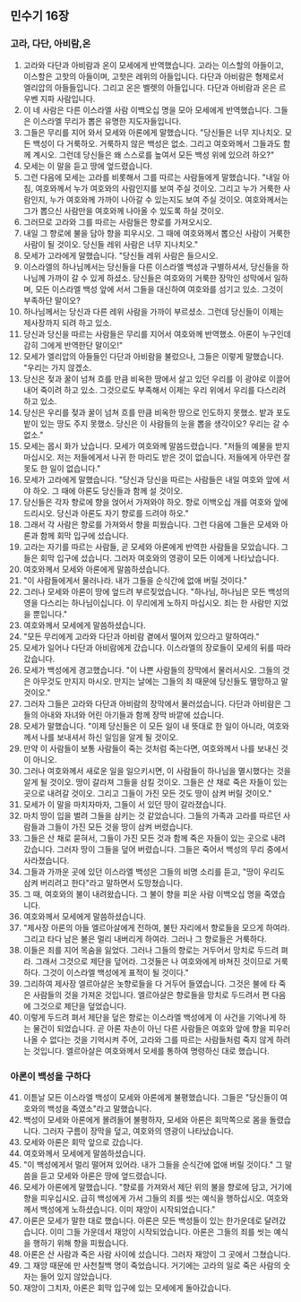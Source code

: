 ## 민수기 16장

### 고라, 다단, 아비람,온
1. 고라와 다단과 아비람과 온이 모세에게 반역했습니다. 고라는 이스할의 아들이고, 이스할은 고핫의 아들이며, 고핫은 레위의 아들입니다. 다단과 아비람은 형제로서 엘리압의 아들들입니다. 그리고 온은 벨렛의 아들입니다. 다단과 아비람과 온은 르우벤 지파 사람입니다.
2. 이 네 사람은 다른 이스라엘 사람 이백오십 명을 모아 모세에게 반역했습니다. 그들은 이스라엘 무리가 뽑은 유명한 지도자들입니다.
3. 그들은 무리를 지어 와서 모세와 아론에게 말했습니다. "당신들은 너무 지나치오. 모든 백성이 다 거룩하오. 거룩하지 않은 백성은 없소. 그리고 여호와께서 그들과도 함께 계시오. 그런데 당신들은 왜 스스로를 높여서 모든 백성 위에 있으려 하오?"
4. 모세는 이 말을 듣고 땅에 엎드렸습니다.
5. 그런 다음에 모세는 고라를 비롯해서 그를 따르는 사람들에게 말했습니다. "내일 아침, 여호와께서 누가 여호와의 사람인지를 보여 주실 것이오. 그리고 누가 거룩한 사람인지, 누가 여호와께 가까이 나아갈 수 있는지도 보여 주실 것이오. 여호와께서는 그가 뽑으신 사람만을 여호와께 나아올 수 있도록 하실 것이오.
6. 그러므로 고라와 그를 따르는 사람들은 향로를 가져오시오.
7. 내일 그 향로에 불을 담아 향을 피우시오. 그 때에 여호와께서 뽑으신 사람이 거룩한 사람이 될 것이오. 당신들 레위 사람은 너무 지나치오."
8. 모세가 고라에게 말했습니다. "당신들 레위 사람은 들으시오.
9. 이스라엘의 하나님께서는 당신들을 다른 이스라엘 백성과 구별하셔서, 당신들을 하나님께 가까이 갈 수 있게 하셨소. 당신들은 여호와의 거룩한 장막인 성막에서 일하며, 모든 이스라엘 백성 앞에 서서 그들을 대신하여 여호와를 섬기고 있소. 그것이 부족하단 말이오?
10. 하나님께서는 당신과 다른 레위 사람을 가까이 부르셨소. 그런데 당신들이 이제는 제사장까지 되려 하고 있소.
11. 당신과 당신을 따르는 사람들은 무리를 지어서 여호와께 반역했소. 아론이 누구인데 감히 그에게 반역한단 말이오!"
12. 모세가 엘리압의 아들들인 다단과 아비람을 불렀으나, 그들은 이렇게 말했습니다. "우리는 가지 않겠소.
13. 당신은 젖과 꿀이 넘쳐 흐를 만큼 비옥한 땅에서 살고 있던 우리를 이 광야로 이끌어 내어 죽이려 하고 있소. 그것으로도 부족해서 이제는 우리 위에서 우리를 다스리려 하고 있소.
14. 당신은 우리를 젖과 꿀이 넘쳐 흐를 만큼 비옥한 땅으로 인도하지 못했소. 밭과 포도밭이 있는 땅도 주지 못했소. 당신은 이 사람들의 눈을 뽑을 생각이오? 우리는 갈 수 없소."
15. 모세는 몹시 화가 났습니다. 모세가 여호와께 말씀드렸습니다. "저들의 예물을 받지 마십시오. 저는 저들에게서 나귀 한 마리도 받은 것이 없습니다. 저들에게 아무런 잘못도 한 일이 없습니다."
16. 모세가 고라에게 말했습니다. "당신과 당신을 따르는 사람들은 내일 여호와 앞에 서야 하오. 그 때에 아론도 당신들과 함께 설 것이오.
17. 당신들은 각자 향로에 향을 얹어서 가져와야 하오. 향로 이백오십 개를 여호와 앞에 드리시오. 당신과 아론도 자기 향로를 드려야 하오."
18. 그래서 각 사람은 향로를 가져와서 향을 피웠습니다. 그런 다음에 그들은 모세와 아론과 함께 회막 입구에 섰습니다.
19. 고라는 자기를 따르는 사람들, 곧 모세와 아론에게 반역한 사람들을 모았습니다. 그들은 회막 입구에 섰습니다. 그러자 여호와의 영광이 모든 이에게 나타났습니다.
20. 여호와께서 모세와 아론에게 말씀하셨습니다.
21. "이 사람들에게서 물러나라. 내가 그들을 순식간에 없애 버릴 것이다."
22. 그러나 모세와 아론이 땅에 엎드려 부르짖었습니다. "하나님, 하나님은 모든 백성의 영을 다스리는 하나님이십니다. 이 무리에게 노하지 마십시오. 죄는 한 사람만 지었을 뿐입니다."
23. 여호와께서 모세에게 말씀하셨습니다.
24. "모든 무리에게 고라와 다단과 아비람 곁에서 떨어져 있으라고 말하여라."
25. 모세가 일어나 다단과 아비람에게 갔습니다. 이스라엘의 장로들이 모세의 뒤를 따라갔습니다.
26. 모세가 백성에게 경고했습니다. "이 나쁜 사람들의 장막에서 물러서시오. 그들의 것은 아무것도 만지지 마시오. 만지는 날에는 그들의 죄 때문에 당신들도 멸망하고 말 것이오."
27. 그러자 그들은 고라와 다단과 아비람의 장막에서 물러섰습니다. 다단과 아비람은 그들의 아내와 자녀와 어린 아기들과 함께 장막 바깥에 섰습니다.
28. 모세가 말했습니다. "이제 당신들은 이 모든 일이 내 뜻대로 한 일이 아니라, 여호와께서 나를 보내셔서 하신 일임을 알게 될 것이오.
29. 만약 이 사람들이 보통 사람들이 죽는 것처럼 죽는다면, 여호와께서 나를 보내신 것이 아니오.
30. 그러나 여호와께서 새로운 일을 일으키시면, 이 사람들이 하나님을 멸시했다는 것을 알게 될 것이오. 땅이 갈라져 그들을 삼킬 것이오. 그들은 산 채로 죽은 자들이 있는 곳으로 내려갈 것이오. 그리고 그들이 가진 모든 것도 땅이 삼켜 버릴 것이오."
31. 모세가 이 말을 마치자마자, 그들이 서 있던 땅이 갈라졌습니다.
32. 마치 땅이 입을 벌려 그들을 삼키는 것 같았습니다. 그들의 가족과 고라를 따르던 사람들과 그들이 가진 모든 것을 땅이 삼켜 버렸습니다.
33. 그들은 산 채로 묻혀서, 그들이 가진 모든 것과 함께 죽은 자들이 있는 곳으로 내려갔습니다. 그러자 땅이 그들을 덮어 버렸습니다. 그들은 죽어서 백성의 무리 중에서 사라졌습니다.
34. 그들과 가까운 곳에 있던 이스라엘 백성은 그들의 비명 소리를 듣고, "땅이 우리도 삼켜 버리려고 한다"라고 말하면서 도망쳤습니다.
35. 그 때, 여호와의 불이 내려왔습니다. 그 불이 향을 피운 사람 이백오십 명을 죽였습니다.
36. 여호와께서 모세에게 말씀하셨습니다.
37. "제사장 아론의 아들 엘르아살에게 전하여, 불탄 자리에서 향로들을 모으게 하여라. 그리고 타다 남은 불은 멀리 내버리게 하여라. 그러나 그 향로들은 거룩하다.
38. 이들은 죄를 지어 목숨을 잃었다. 그러나 그들의 향로는 거두어서 망치로 두드려 펴라. 그래서 그것으로 제단을 덮어라. 그것들은 나 여호와에게 바쳐진 것이므로 거룩하다. 그것이 이스라엘 백성에게 표적이 될 것이다."
39. 그리하여 제사장 엘르아살은 놋향로들을 다 거두어 들였습니다. 그것은 불에 타 죽은 사람들의 것을 가져온 것입니다. 엘르아살은 향로들을 망치로 두드려서 편 다음에 그것으로 제단을 덮었습니다.
40. 이렇게 두드려 펴서 제단을 덮은 향로는 이스라엘 백성에게 이 사건을 기억나게 하는 물건이 되었습니다. 곧 아론 자손이 아닌 다른 사람들은 여호와 앞에 향을 피우러 나올 수 없다는 것을 기억시켜 주어, 고라와 그를 따르는 사람들처럼 죽지 않게 하려는 것입니다. 엘르아살은 여호와께서 모세를 통하여 명령하신 대로 했습니다.
### 아론이 백성을 구하다
41. 이튿날 모든 이스라엘 백성이 모세와 아론에게 불평했습니다. 그들은 "당신들이 여호와의 백성을 죽였소"라고 말했습니다.
42. 백성이 모세와 아론에게 몰려들어 불평하자, 모세와 아론은 회막쪽으로 몸을 돌렸습니다. 그러자 구름이 장막을 덮고, 여호와의 영광이 나타났습니다.
43. 모세와 아론은 회막 앞으로 갔습니다.
44. 여호와께서 모세에게 말씀하셨습니다.
45. "이 백성에게서 멀리 떨어져 있어라. 내가 그들을 순식간에 없애 버릴 것이다." 그 말씀을 듣고 모세와 아론은 땅에 엎드렸습니다.
46. 모세가 아론에게 말했습니다. "향로를 가져와서 제단 위의 불을 향로에 담고, 거기에 향을 피우십시오. 급히 백성에게 가서 그들의 죄를 씻는 예식을 행하십시오. 여호와께서 백성에게 노하셨습니다. 이미 재앙이 시작되었습니다."
47. 아론은 모세가 말한 대로 했습니다. 아론은 모든 백성들이 있는 한가운데로 달려갔습니다. 이미 그들 가운데서 재앙이 시작되었습니다. 아론은 그들의 죄를 씻는 예식을 행하기 위해 향을 피웠습니다.
48. 아론은 산 사람과 죽은 사람 사이에 섰습니다. 그러자 재앙이 그 곳에서 그쳤습니다.
49. 그 재앙 때문에 만 사천칠백 명이 죽었습니다. 거기에는 고라의 일로 죽은 사람의 숫자는 들어 있지 않았습니다.
50. 재앙이 그치자, 아론은 회막 입구에 있는 모세에게 돌아갔습니다.